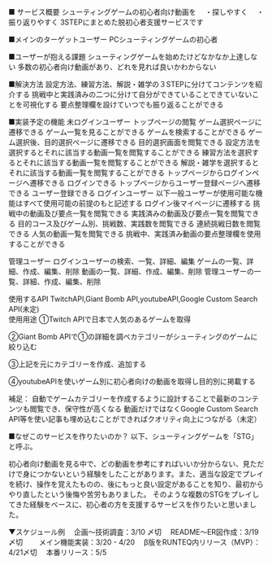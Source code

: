 ■ サービス概要
シューティングゲームの初心者向け動画を
　・探しやすく
　・振り返りやすく
3STEPにまとめた脱初心者支援サービスです

■メインのターゲットユーザー
  PCシューティングゲームの初心者


■ユーザーが抱える課題
 シューティングゲームを始めたけどなかなか上達しない
 多数の初心者向け動画があり、どれを見れば良いかわからない


■解決方法
  設定方法、練習方法、解説・雑学の３STEPに分けてコンテンツを紹介する
  挑戦中と実践済みの二つに分けて自分ができていることできていないことを可視化する
  要点整理欄を設けていつでも振り返ることができる

■実装予定の機能
未ログインユーザー
	トップページの閲覧
		ゲーム選択ページに遷移できる
			ゲーム一覧を見ることができる
			ゲームを検索することができる
			ゲーム選択後、目的選択ページに遷移できる
				目的選択画面を閲覧できる
				設定方法を選択するとそれに該当する動画一覧を閲覧することができる
				練習方法を選択するとそれに該当する動画一覧を閲覧することができる
				解説・雑学を選択するとそれに該当する動画一覧を閲覧することができる
		トップページからログインページへ遷移できる
			ログインできる
		トップページからユーザー登録ページへ遷移できる
			ユーザー登録できる
ログインユーザー
以下一般ユーザーが使用可能な機能はすべて使用可能の前提のもと記述する
	ログイン後マイページに遷移する
		挑戦中の動画及び要点一覧を閲覧できる
		実践済みの動画及び要点一覧を閲覧できる
		目的コース及びゲーム別、挑戦数、実践数を閲覧できる
		連続挑戦日数を閲覧できる
		人気の動画一覧を閲覧できる
	挑戦中、実践済み動画の要点整理欄を使用することができる

管理ユーザー
	ログインユーザーの検索、一覧、詳細、編集
	ゲームの一覧、詳細、作成、編集、削除
	動画の一覧、詳細、作成、編集、削除
	管理ユーザーの一覧、詳細、作成、編集、削除
	
使用するAPI
	TwitchAPI,Giant Bomb API,youtubeAPI,Google Custom Search API(未定)				
使用用途
  ①Twitch APIで日本で人気のあるゲームを取得

  ②Giant Bomb APIで①の詳細を調べカテゴリーがシューティングのゲームに絞り込む

  ③上記を元にカテゴリーを作成、追加する

  ④youtubeAPIを使いゲーム別に初心者向けの動画を取得し目的別に掲載する

  補足：
  自動でゲームカテゴリーを作成するように設計することで最新のコンテンツも閲覧でき、保守性が高くなる
  動画だけではなくGoogle Custom Search API等を使い記事も埋め込むことができればクオリティ向上につながる（未定）

■なぜこのサービスを作りたいのか？
以下、シューティングゲームを「STG」と呼ぶ。

初心者向け動画を見る中で、どの動画を参考にすればいいか分からない、見ただけで身につかないという経験をしたことがあります。また、適当な設定でプレイを続け、操作を覚えたものの、後にもっと良い設定があることを知り、最初からやり直したという後悔や苦労もありました。
そのような複数のSTGをプレイしてきた経験をベースに、初心者の方を支援するサービスを作りたいと思いました。

▼スケジュール例
　企画〜技術調査：3/10 〆切
　README〜ER図作成：3/19〆切　
　メイン機能実装：3/20 - 4/20
　β版をRUNTEQ内リリース（MVP）：4/21〆切 
　本番リリース：5/5